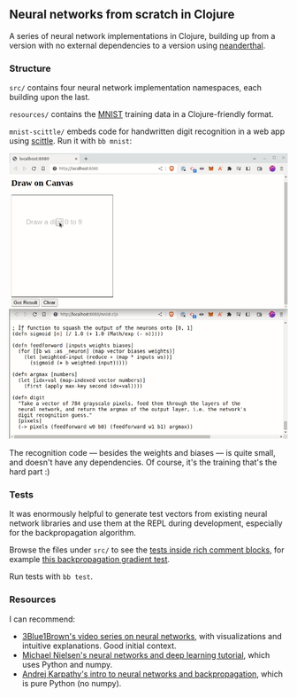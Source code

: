 ## Neural networks from scratch in Clojure

A series of neural network implementations in Clojure, building up from a 
version with no external dependencies to a version using [neanderthal](https://github.com/uncomplicate/neanderthal).

### Structure

`src/` contains four neural network implementation namespaces, each building 
upon the last.

`resources/` contains the [MNIST](https://en.wikipedia.org/wiki/MNIST_database) 
training data in a Clojure-friendly format.

`mnist-scittle/` embeds code for handwritten digit recognition in a web app 
using [scittle](https://github.com/babashka/scittle). Run it with `bb mnist`:

![](resources/mnist.gif)

The recognition code — besides the weights and biases — is quite small, and 
doesn't have any dependencies. Of course, it's the training that's the hard 
part :) 

### Tests

It was enormously helpful to generate test vectors from existing neural 
network libraries and use them at the REPL during development, especially for 
the backpropagation algorithm.

Browse the files under `src/` to see the [tests inside rich comment blocks](https://github.com/matthewdowney/rich-comment-tests),
for example [this backpropagation gradient test]().

Run tests with `bb test`.

### Resources

I can recommend:
- [3Blue1Brown's video series on neural networks](https://www.youtube.com/playlist?list=PLZHQObOWTQDNU6R1_67000Dx_ZCJB-3pi), with visualizations and intuitive explanations. Good initial context.
- [Michael Nielsen's neural networks and deep learning tutorial](http://neuralnetworksanddeeplearning.com/chap1.html), which uses Python and numpy.
- [Andrej Karpathy's intro to neural networks and backpropagation](https://youtu.be/VMj-3S1tku0), which is pure Python (no numpy).
